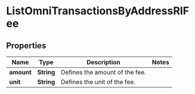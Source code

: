 

# ListOmniTransactionsByAddressRIFee


## Properties

| Name | Type | Description | Notes |
|------------ | ------------- | ------------- | -------------|
|**amount** | **String** | Defines the amount of the fee. |  |
|**unit** | **String** | Defines the unit of the fee. |  |



